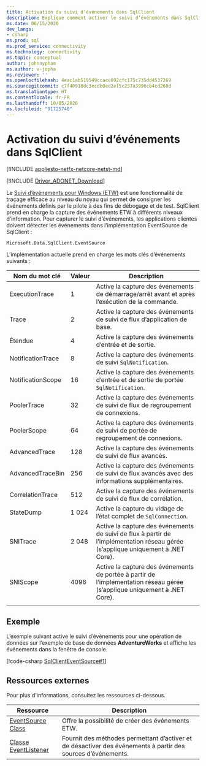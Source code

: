 ```yaml
---
title: Activation du suivi d’événements dans SqlClient
description: Explique comment activer le suivi d’événements dans SqlClient en implémentant un détecteur d’événements et comment accéder aux données des événements.
ms.date: 06/15/2020
dev_langs:
- csharp
ms.prod: sql
ms.prod_service: connectivity
ms.technology: connectivity
ms.topic: conceptual
author: johnnypham
ms.author: v-jopha
ms.reviewer: ''
ms.openlocfilehash: 4eac1ab519549ccace092cfc175c735dd4537269
ms.sourcegitcommit: c7f40918dc3ecdb0ed2ef5c237a3996cb4cd268d
ms.translationtype: HT
ms.contentlocale: fr-FR
ms.lasthandoff: 10/05/2020
ms.locfileid: "91725740"
---
```

# <a name="enabling-event-tracing-in-sqlclient"></a>Activation du suivi d’événements dans SqlClient

[!INCLUDE [appliesto-netfx-netcore-netst-md](../../includes/appliesto-netfx-netcore-netst-md.md)]

[!INCLUDE [Driver_ADONET_Download](../../includes/driver_adonet_download.md)]

Le [Suivi d’événements pour Windows (ETW)](/windows/win32/etw/event-tracing-portal) est une fonctionnalité de traçage efficace au niveau du noyau qui permet de consigner les événements définis par le pilote à des fins de débogage et de test. SqlClient prend en charge la capture des événements ETW à différents niveaux d’information. Pour capturer le suivi d’événements, les applications clientes doivent détecter les événements dans l’implémentation EventSource de SqlClient :

```
Microsoft.Data.SqlClient.EventSource
```

L’implémentation actuelle prend en charge les mots clés d’événements suivants :

| Nom du mot clé | Valeur | Description |
| ------------ | ----- | ----------- |
| ExecutionTrace | 1 | Active la capture des événements de démarrage/arrêt avant et après l’exécution de la commande. |
| Trace | 2 | Active la capture des événements de suivi de flux d’application de base. |
| Étendue | 4 | Active la capture des événements d’entrée et de sortie. |
| NotificationTrace | 8 | Active la capture des événements de suivi `SqlNotification`. |
| NotificationScope | 16 | Active la capture des événements d’entrée et de sortie de portée `SqlNotification`. |
| PoolerTrace | 32 | Active la capture des événements de suivi de flux de regroupement de connexions. |
| PoolerScope | 64 | Active la capture des événements de suivi de portée de regroupement de connexions. |
| AdvancedTrace | 128 | Active la capture des événements de suivi de flux avancés. |
| AdvancedTraceBin  | 256 | Active la capture des événements de suivi de flux avancés avec des informations supplémentaires. |
| CorrelationTrace | 512 | Active la capture des événements de suivi de flux de corrélation. |
| StateDump | 1 024 | Active la capture du vidage de l’état complet de `SqlConnection`. |
| SNITrace | 2 048 | Active la capture des événements de suivi de flux à partir de l’implémentation réseau gérée (s’applique uniquement à .NET Core). |
| SNIScope | 4096 | Active la capture des événements de portée à partir de l’implémentation réseau gérée (s’applique uniquement à .NET Core). |
|||

## <a name="example"></a>Exemple
L’exemple suivant active le suivi d’événements pour une opération de données sur l’exemple de base de données **AdventureWorks** et affiche les événements dans la fenêtre de console.

[!code-csharp [SqlClientEventSource#1](~/../sqlclient/doc/samples/SqlClientEventSource.cs#1)]

## <a name="external-resources"></a>Ressources externes  
Pour plus d'informations, consultez les ressources ci-dessous.  
  
|Ressource|Description|  
|--------------|-----------------|  
|[EventSource Class](/dotnet/api/system.diagnostics.tracing.eventsource)|Offre la possibilité de créer des événements ETW.| 
|[Classe EventListener](/dotnet/api/system.diagnostics.tracing.eventlistener)|Fournit des méthodes permettant d’activer et de désactiver des événements à partir des sources d’événements.|